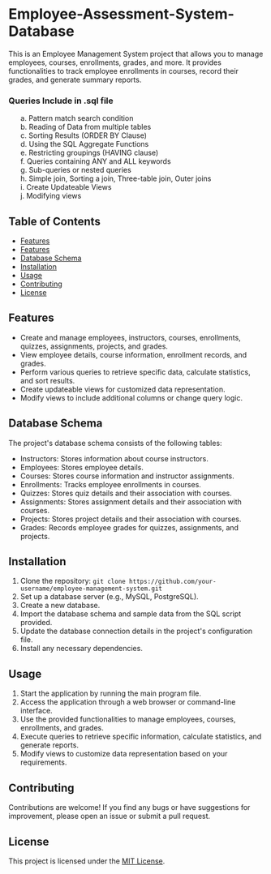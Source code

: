 # Employee-Assessment-System-Database

This is an Employee Management System project that allows you to manage employees, courses, enrollments, grades, and more. It provides functionalities to track employee enrollments in courses, record their grades, and generate summary reports.
<br>
<h3>Queries Include in .sql file</h3>
<ul>
a.	Pattern match search condition
  <br>
b.	Reading of Data from multiple tables
   <br>
c.	Sorting Results (ORDER BY Clause)
   <br>
d.	Using the SQL Aggregate Functions
   <br>
e.	Restricting groupings (HAVING clause)
   <br>
f.	Queries containing ANY and ALL keywords
   <br>
g.	Sub-queries or nested queries 
   <br>
h.	Simple join, Sorting a join, Three-table join, Outer joins
   <br>
i.	Create Updateable Views
   <br>
j.	Modifying views
 <br>

  
</ul>


## Table of Contents
- [Features](#features)
- [Features](#features)
- [Database Schema](#database-schema)
- [Installation](#installation)
- [Usage](#usage)
- [Contributing](#contributing)
- [License](#license)

## Features

- Create and manage employees, instructors, courses, enrollments, quizzes, assignments, projects, and grades.
- View employee details, course information, enrollment records, and grades.
- Perform various queries to retrieve specific data, calculate statistics, and sort results.
- Create updateable views for customized data representation.
- Modify views to include additional columns or change query logic.

## Database Schema

The project's database schema consists of the following tables:

- Instructors: Stores information about course instructors.
- Employees: Stores employee details.
- Courses: Stores course information and instructor assignments.
- Enrollments: Tracks employee enrollments in courses.
- Quizzes: Stores quiz details and their association with courses.
- Assignments: Stores assignment details and their association with courses.
- Projects: Stores project details and their association with courses.
- Grades: Records employee grades for quizzes, assignments, and projects.

## Installation

1. Clone the repository: `git clone https://github.com/your-username/employee-management-system.git`
2. Set up a database server (e.g., MySQL, PostgreSQL).
3. Create a new database.
4. Import the database schema and sample data from the SQL script provided.
5. Update the database connection details in the project's configuration file.
6. Install any necessary dependencies.

## Usage

1. Start the application by running the main program file.
2. Access the application through a web browser or command-line interface.
3. Use the provided functionalities to manage employees, courses, enrollments, and grades.
4. Execute queries to retrieve specific information, calculate statistics, and generate reports.
5. Modify views to customize data representation based on your requirements.

## Contributing

Contributions are welcome! If you find any bugs or have suggestions for improvement, please open an issue or submit a pull request.

## License

This project is licensed under the [MIT License](https://opensource.org/licenses/MIT).
